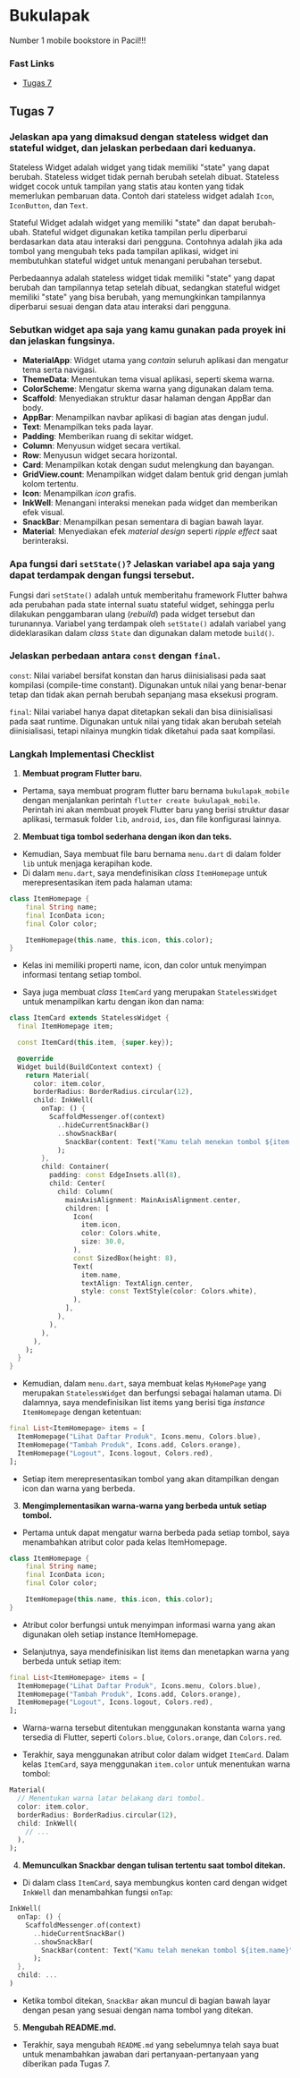 # Bukulapak
Number 1 mobile bookstore in Pacil!!!

### Fast Links
- [Tugas 7](#tugas-7)

## Tugas 7

### Jelaskan apa yang dimaksud dengan stateless widget dan stateful widget, dan jelaskan perbedaan dari keduanya.

Stateless Widget adalah widget yang tidak memiliki "state" yang dapat berubah. Stateless widget tidak pernah berubah setelah dibuat. Stateless widget cocok untuk tampilan yang statis atau konten yang tidak memerlukan pembaruan data. Contoh dari stateless widget adalah `Icon`, `IconButton`, dan `Text`.

Stateful Widget adalah widget yang memiliki "state" dan dapat berubah-ubah. Stateful widget digunakan ketika tampilan perlu diperbarui berdasarkan data atau interaksi dari pengguna. Contohnya adalah jika ada tombol yang mengubah teks pada tampilan aplikasi, widget ini membutuhkan stateful widget untuk menangani perubahan tersebut.

Perbedaannya adalah stateless widget tidak memiliki "state" yang dapat berubah dan tampilannya tetap setelah dibuat, sedangkan stateful widget memiliki "state" yang bisa berubah, yang memungkinkan tampilannya diperbarui sesuai dengan data atau interaksi dari pengguna.

### Sebutkan widget apa saja yang kamu gunakan pada proyek ini dan jelaskan fungsinya.

- __MaterialApp__: Widget utama yang _contain_ seluruh aplikasi dan mengatur tema serta navigasi.
- __ThemeData__: Menentukan tema visual aplikasi, seperti skema warna.
- __ColorScheme__: Mengatur skema warna yang digunakan dalam tema.
- __Scaffold__: Menyediakan struktur dasar halaman dengan AppBar dan body.
- __AppBar__: Menampilkan navbar aplikasi di bagian atas dengan judul.
- __Text__: Menampilkan teks pada layar.
- __Padding__: Memberikan ruang di sekitar widget.
- __Column__: Menyusun widget secara vertikal.
- __Row__: Menyusun widget secara horizontal.
- __Card__: Menampilkan kotak dengan sudut melengkung dan bayangan.
- __GridView.count__: Menampilkan widget dalam bentuk grid dengan jumlah kolom tertentu.
- __Icon__: Menampilkan _icon_ grafis.
- __InkWell__: Menangani interaksi menekan pada widget dan memberikan efek visual.
- __SnackBar__: Menampilkan pesan sementara di bagian bawah layar.
- __Material__: Menyediakan efek _material design_ seperti _ripple effect_ saat berinteraksi.

### Apa fungsi dari `setState()`? Jelaskan variabel apa saja yang dapat terdampak dengan fungsi tersebut.

Fungsi dari `setState()` adalah untuk memberitahu framework Flutter bahwa ada perubahan pada state internal suatu stateful widget, sehingga perlu dilakukan penggambaran ulang (_rebuild_) pada widget tersebut dan turunannya. Variabel yang terdampak oleh `setState()` adalah variabel yang dideklarasikan dalam _class_ `State` dan digunakan dalam metode `build()`.

###  Jelaskan perbedaan antara `const` dengan `final`.

`const`: Nilai variabel bersifat konstan dan harus diinisialisasi pada saat kompilasi (compile-time constant). Digunakan untuk nilai yang benar-benar tetap dan tidak akan pernah berubah sepanjang masa eksekusi program.

`final`: Nilai variabel hanya dapat ditetapkan sekali dan bisa diinisialisasi pada saat runtime. Digunakan untuk nilai yang tidak akan berubah setelah diinisialisasi, tetapi nilainya mungkin tidak diketahui pada saat kompilasi.

### Langkah Implementasi Checklist

1. **Membuat program Flutter baru.**
- Pertama, saya membuat program flutter baru bernama `bukulapak_mobile` dengan menjalankan perintah `flutter create bukulapak_mobile`. Perintah ini akan membuat proyek Flutter baru yang berisi struktur dasar aplikasi, termasuk folder `lib`, `android`, `ios`, dan file konfigurasi lainnya.

2. **Membuat tiga tombol sederhana dengan ikon dan teks.**
- Kemudian, Saya membuat file baru bernama `menu.dart` di dalam folder `lib` untuk menjaga kerapihan kode.
- Di dalam `menu.dart`, saya mendefinisikan _class_ `ItemHomepage` untuk merepresentasikan item pada halaman utama:

```DART
class ItemHomepage {
    final String name;
    final IconData icon;
    final Color color;

    ItemHomepage(this.name, this.icon, this.color);
}
```

- Kelas ini memiliki properti name, icon, dan color untuk menyimpan informasi tentang setiap tombol.

- Saya juga membuat _class_ `ItemCard` yang merupakan `StatelessWidget` untuk menampilkan kartu dengan ikon dan nama:

```DART
class ItemCard extends StatelessWidget {
  final ItemHomepage item;

  const ItemCard(this.item, {super.key});

  @override
  Widget build(BuildContext context) {
    return Material(
      color: item.color,
      borderRadius: BorderRadius.circular(12),
      child: InkWell(
        onTap: () {
          ScaffoldMessenger.of(context)
            ..hideCurrentSnackBar()
            ..showSnackBar(
              SnackBar(content: Text("Kamu telah menekan tombol ${item.name}")),
            );
        },
        child: Container(
          padding: const EdgeInsets.all(8),
          child: Center(
            child: Column(
              mainAxisAlignment: MainAxisAlignment.center,
              children: [
                Icon(
                  item.icon,
                  color: Colors.white,
                  size: 30.0,
                ),
                const SizedBox(height: 8),
                Text(
                  item.name,
                  textAlign: TextAlign.center,
                  style: const TextStyle(color: Colors.white),
                ),
              ],
            ),
          ),
        ),
      ),
    );
  }
}
```

- Kemudian, dalam `menu.dart`, saya membuat kelas `MyHomePage` yang merupakan `StatelessWidget` dan berfungsi sebagai halaman utama. Di dalamnya, saya mendefinisikan list items yang berisi tiga _instance_ `ItemHomepage` dengan ketentuan:

```DART
final List<ItemHomepage> items = [
  ItemHomepage("Lihat Daftar Produk", Icons.menu, Colors.blue),
  ItemHomepage("Tambah Produk", Icons.add, Colors.orange),
  ItemHomepage("Logout", Icons.logout, Colors.red),
];
```
- Setiap item merepresentasikan tombol yang akan ditampilkan dengan icon dan warna yang berbeda.

3. **Mengimplementasikan warna-warna yang berbeda untuk setiap tombol.**

- Pertama untuk dapat mengatur warna berbeda pada setiap tombol, saya menambahkan atribut color pada kelas ItemHomepage. 

```DART
class ItemHomepage {
    final String name;
    final IconData icon;
    final Color color;

    ItemHomepage(this.name, this.icon, this.color);
}
```
- Atribut color berfungsi untuk menyimpan informasi warna yang akan digunakan oleh setiap instance ItemHomepage.

- Selanjutnya, saya mendefinisikan list items dan menetapkan warna yang berbeda untuk setiap item:

```DART
final List<ItemHomepage> items = [
  ItemHomepage("Lihat Daftar Produk", Icons.menu, Colors.blue),
  ItemHomepage("Tambah Produk", Icons.add, Colors.orange),
  ItemHomepage("Logout", Icons.logout, Colors.red),
];
```

- Warna-warna tersebut ditentukan menggunakan konstanta warna yang tersedia di Flutter, seperti `Colors.blue`, `Colors.orange`, dan `Colors.red`.

- Terakhir, saya menggunakan atribut color dalam widget `ItemCard`. Dalam kelas `ItemCard`, saya menggunakan `item.color` untuk menentukan warna tombol:

```DART
Material(
  // Menentukan warna latar belakang dari tombol.
  color: item.color,
  borderRadius: BorderRadius.circular(12),
  child: InkWell(
    // ...
  ),
);
```

4. **Memunculkan Snackbar dengan tulisan tertentu saat tombol ditekan.**

- Di dalam class `ItemCard`, saya membungkus konten card dengan widget `InkWell` dan menambahkan fungsi `onTap`:

```DART
InkWell(
  onTap: () {
    ScaffoldMessenger.of(context)
      ..hideCurrentSnackBar()
      ..showSnackBar(
        SnackBar(content: Text("Kamu telah menekan tombol ${item.name}"))
      );
  },
  child: ...
)    
```

- Ketika tombol ditekan, `SnackBar` akan muncul di bagian bawah layar dengan pesan yang sesuai dengan nama tombol yang ditekan.

5. **Mengubah README.md.**
- Terakhir, saya mengubah `README.md` yang sebelumnya telah saya buat untuk menambahkan jawaban dari pertanyaan-pertanyaan yang diberikan pada Tugas 7.


